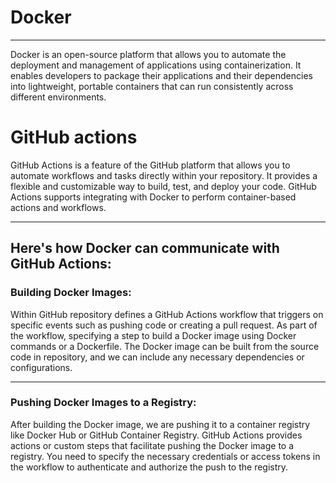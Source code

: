 # Docker

***

Docker is an open-source platform that allows you to automate the deployment and management of applications using containerization. It enables developers to package their applications and their dependencies into lightweight, portable containers that can run consistently across different environments.

# GitHub actions

GitHub Actions is a feature of the GitHub platform that allows you to automate workflows and tasks directly within your repository. It provides a flexible and customizable way to build, test, and deploy your code. GitHub Actions supports integrating with Docker to perform container-based actions and workflows.

***

## Here's how Docker can communicate with GitHub Actions:

### Building Docker Images:

Within GitHub repository defines a GitHub Actions workflow that triggers on specific events such as pushing code or creating a pull request.
As part of the workflow, specifying a step to build a Docker image using Docker commands or a Dockerfile.
The Docker image can be built from the source code in repository, and we can include any necessary dependencies or configurations.

***

### Pushing Docker Images to a Registry:

After building the Docker image, we are pushing it to a container registry like Docker Hub or GitHub Container Registry.
GitHub Actions provides actions or custom steps that facilitate pushing the Docker image to a registry.
You need to specify the necessary credentials or access tokens in the workflow to authenticate and authorize the push to the registry.
